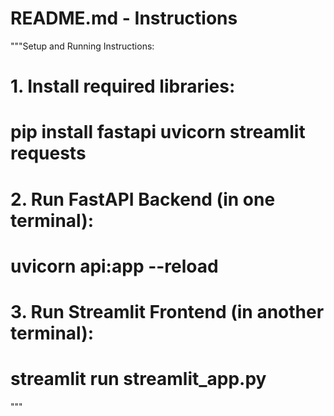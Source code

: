 ﻿# README.md - Instructions
"""Setup and Running Instructions:

# 1. Install required libraries:
#   pip install fastapi uvicorn streamlit requests

# 2. Run FastAPI Backend (in one terminal):
#   uvicorn api:app --reload

# 3. Run Streamlit Frontend (in another terminal):
#   streamlit run streamlit_app.py
"""
